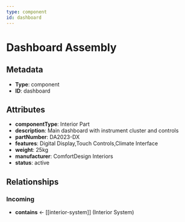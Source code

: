 ```yaml
---
type: component
id: dashboard
---
```


# Dashboard Assembly

## Metadata

- **Type**: component
- **ID**: dashboard

## Attributes

- **componentType**: Interior Part
- **description**: Main dashboard with instrument cluster and controls
- **partNumber**: DA2023-DX
- **features**: Digital Display,Touch Controls,Climate Interface
- **weight**: 25kg
- **manufacturer**: ComfortDesign Interiors
- **status**: active

## Relationships

### Incoming

- **contains** ← [[interior-system]] (Interior System)

